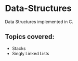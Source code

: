 # Data-Structures
Data Structures implemented in C.

## Topics covered: ##
* Stacks
* Singly Linked Lists
